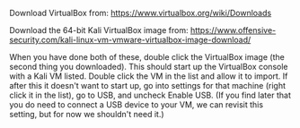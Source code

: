 Download VirtualBox from:
https://www.virtualbox.org/wiki/Downloads

Download the 64-bit Kali VirtualBox image from: 
https://www.offensive-security.com/kali-linux-vm-vmware-virtualbox-image-download/

When you have done both of these, double click the VirtualBox image (the second thing you downloaded). This should start up the VirtualBox console with a Kali VM listed. Double click the VM in the list and allow it to import. If after this it doesn't want to start up, go into settings for that machine (right click it in the list), go to USB, and uncheck Enable USB. (If you find later that you do need to connect a USB device to your VM, we can revisit this setting, but for now we shouldn't need it.) 
